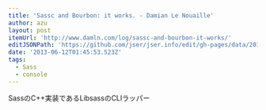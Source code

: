 ```yaml
---
title: 'Sassc and Bourbon: it works. - Damian Le Nouaille'
author: azu
layout: post
itemUrl: 'http://www.damln.com/log/sassc-and-bourbon-it-works/'
editJSONPath: 'https://github.com/jser/jser.info/edit/gh-pages/data/2013/06/index.json'
date: '2013-06-12T01:45:53.523Z'
tags:
  - Sass
  - console
---
```

SassのC++実装であるLibsassのCLIラッパー
